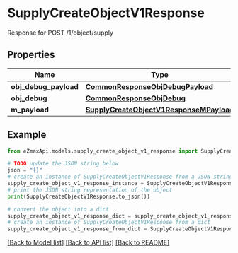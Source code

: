 # SupplyCreateObjectV1Response

Response for POST /1/object/supply

## Properties

Name | Type | Description | Notes
------------ | ------------- | ------------- | -------------
**obj_debug_payload** | [**CommonResponseObjDebugPayload**](CommonResponseObjDebugPayload.md) |  | 
**obj_debug** | [**CommonResponseObjDebug**](CommonResponseObjDebug.md) |  | [optional] 
**m_payload** | [**SupplyCreateObjectV1ResponseMPayload**](SupplyCreateObjectV1ResponseMPayload.md) |  | 

## Example

```python
from eZmaxApi.models.supply_create_object_v1_response import SupplyCreateObjectV1Response

# TODO update the JSON string below
json = "{}"
# create an instance of SupplyCreateObjectV1Response from a JSON string
supply_create_object_v1_response_instance = SupplyCreateObjectV1Response.from_json(json)
# print the JSON string representation of the object
print(SupplyCreateObjectV1Response.to_json())

# convert the object into a dict
supply_create_object_v1_response_dict = supply_create_object_v1_response_instance.to_dict()
# create an instance of SupplyCreateObjectV1Response from a dict
supply_create_object_v1_response_from_dict = SupplyCreateObjectV1Response.from_dict(supply_create_object_v1_response_dict)
```
[[Back to Model list]](../README.md#documentation-for-models) [[Back to API list]](../README.md#documentation-for-api-endpoints) [[Back to README]](../README.md)


